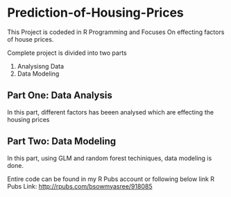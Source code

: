 # Prediction-of-Housing-Prices

This Project is codeded in R Programming and Focuses On effecting factors of house prices.

Complete project is divided into two parts 
  1. Analysisng Data 
  2. Data Modeling 

## Part One: Data Analysis

In this part, different factors has beeen analysed which are effecting the housing prices 

## Part Two: Data Modeling

In this part, using GLM and random forest techiniques, data modeling is done.


Entire code can be found in my R Pubs account or following below link
R Pubs Link: http://rpubs.com/bsowmyasree/918085
